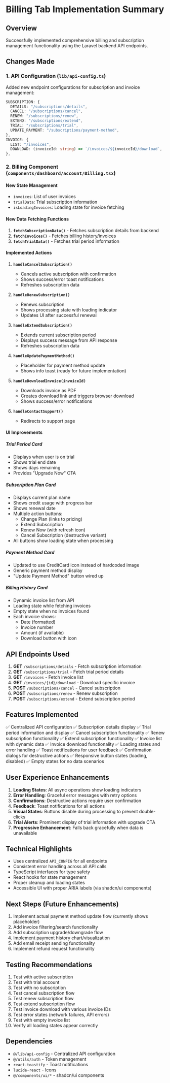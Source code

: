 # Billing Tab Implementation Summary

## Overview
Successfully implemented comprehensive billing and subscription management functionality using the Laravel backend API endpoints.

## Changes Made

### 1. API Configuration (`lib/api-config.ts`)
Added new endpoint configurations for subscription and invoice management:

```typescript
SUBSCRIPTION: {
  DETAILS: "/subscriptions/details",
  CANCEL: "/subscriptions/cancel",
  RENEW: "/subscriptions/renew",
  EXTEND: "/subscriptions/extend",
  TRIAL: "/subscriptions/trial",
  UPDATE_PAYMENT: "/subscriptions/payment-method",
},
INVOICE: {
  LIST: "/invoices",
  DOWNLOAD: (invoiceId: string) => `/invoices/${invoiceId}/download`,
},
```

### 2. Billing Component (`components/dashboard/account/Billing.tsx`)

#### New State Management
- `invoices`: List of user invoices
- `trialData`: Trial subscription information
- `isLoadingInvoices`: Loading state for invoice fetching

#### New Data Fetching Functions
1. **`fetchSubscriptionData()`** - Fetches subscription details from backend
2. **`fetchInvoices()`** - Fetches billing history/invoices
3. **`fetchTrialData()`** - Fetches trial period information

#### Implemented Actions
1. **`handleCancelSubscription()`** 
   - Cancels active subscription with confirmation
   - Shows success/error toast notifications
   - Refreshes subscription data

2. **`handleRenewSubscription()`**
   - Renews subscription
   - Shows processing state with loading indicator
   - Updates UI after successful renewal

3. **`handleExtendSubscription()`**
   - Extends current subscription period
   - Displays success message from API response
   - Refreshes subscription data

4. **`handleUpdatePaymentMethod()`**
   - Placeholder for payment method update
   - Shows info toast (ready for future implementation)

5. **`handleDownloadInvoice(invoiceId)`**
   - Downloads invoice as PDF
   - Creates download link and triggers browser download
   - Shows success/error notifications

6. **`handleContactSupport()`**
   - Redirects to support page

#### UI Improvements

##### Trial Period Card
- Displays when user is on trial
- Shows trial end date
- Shows days remaining
- Provides "Upgrade Now" CTA

##### Subscription Plan Card
- Displays current plan name
- Shows credit usage with progress bar
- Shows renewal date
- Multiple action buttons:
  - Change Plan (links to pricing)
  - Extend Subscription
  - Renew Now (with refresh icon)
  - Cancel Subscription (destructive variant)
- All buttons show loading state when processing

##### Payment Method Card
- Updated to use CreditCard icon instead of hardcoded image
- Generic payment method display
- "Update Payment Method" button wired up

##### Billing History Card
- Dynamic invoice list from API
- Loading state while fetching invoices
- Empty state when no invoices found
- Each invoice shows:
  - Date (formatted)
  - Invoice number
  - Amount (if available)
  - Download button with icon

## API Endpoints Used

1. **GET** `/subscriptions/details` - Fetch subscription information
2. **GET** `/subscriptions/trial` - Fetch trial period details
3. **GET** `/invoices` - Fetch invoice list
4. **GET** `/invoices/{id}/download` - Download specific invoice
5. **POST** `/subscriptions/cancel` - Cancel subscription
6. **POST** `/subscriptions/renew` - Renew subscription
7. **POST** `/subscriptions/extend` - Extend subscription period

## Features Implemented

✅ Centralized API configuration
✅ Subscription details display
✅ Trial period information and display
✅ Cancel subscription functionality
✅ Renew subscription functionality
✅ Extend subscription functionality
✅ Invoice list with dynamic data
✅ Invoice download functionality
✅ Loading states and error handling
✅ Toast notifications for user feedback
✅ Confirmation dialogs for destructive actions
✅ Responsive button states (loading, disabled)
✅ Empty states for no data scenarios

## User Experience Enhancements

1. **Loading States**: All async operations show loading indicators
2. **Error Handling**: Graceful error messages with retry options
3. **Confirmations**: Destructive actions require user confirmation
4. **Feedback**: Toast notifications for all actions
5. **Visual States**: Buttons disable during processing to prevent double-clicks
6. **Trial Alerts**: Prominent display of trial information with upgrade CTA
7. **Progressive Enhancement**: Falls back gracefully when data is unavailable

## Technical Highlights

- Uses centralized `API_CONFIG` for all endpoints
- Consistent error handling across all API calls
- TypeScript interfaces for type safety
- React hooks for state management
- Proper cleanup and loading states
- Accessible UI with proper ARIA labels (via shadcn/ui components)

## Next Steps (Future Enhancements)

1. Implement actual payment method update flow (currently shows placeholder)
2. Add invoice filtering/search functionality
3. Add subscription upgrade/downgrade flow
4. Implement payment history chart/visualization
5. Add email receipt sending functionality
6. Implement refund request functionality

## Testing Recommendations

1. Test with active subscription
2. Test with trial account
3. Test with no subscription
4. Test cancel subscription flow
5. Test renew subscription flow
6. Test extend subscription flow
7. Test invoice download with various invoice IDs
8. Test error states (network failures, API errors)
9. Test with empty invoice list
10. Verify all loading states appear correctly

## Dependencies

- `@/lib/api-config` - Centralized API configuration
- `@/utils/auth` - Token management
- `react-toastify` - Toast notifications
- `lucide-react` - Icons
- `@/components/ui/*` - shadcn/ui components

